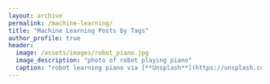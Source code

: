 ```yaml
---
layout: archive
permalink: /machine-learning/
title: "Machine Learning Posts by Tags"
author_profile: true
header:
  image: /assets/images/robot_piano.jpg
  image_description: "photo of robot playing piano"
  caption: "robot learning piano via [**Unsplash**](https://unsplash.com/photos/U3sOwViXhkY)  (copyright-free)"
---
```

